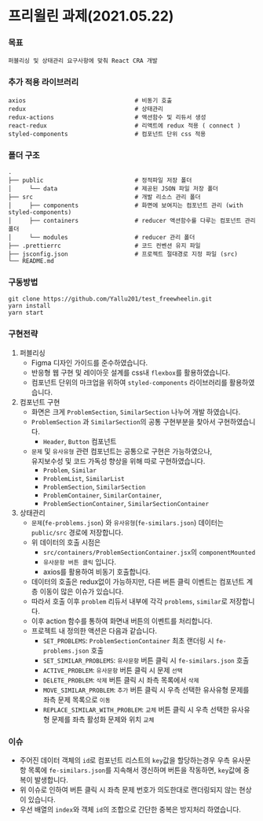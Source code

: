 # 프리윌린 과제(2021.05.22)

### 목표
    퍼블리싱 및 상태관리 요구사항에 맞춰 React CRA 개발
### 추가 적용 라이브러리
    axios                               # 비동기 호출
    redux                               # 상태관리
    redux-actions                       # 액션함수 및 리듀서 생성
    react-redux                         # 리액트에 redux 적용 ( connect )
    styled-components                   # 컴포넌트 단위 css 적용
### 폴더 구조
    .
    ├── public                          # 정적파일 저장 폴더
    │     └── data                      # 제공된 JSON 파일 저장 폴더
    ├── src                             # 개발 리소스 관리 폴더
    │     ├── components                # 화면에 보여지는 컴포넌트 관리 (with styled-components)
    │     ├── containers                # reducer 액션함수를 다루는 컴포넌트 관리 폴더
    │     └── modules                   # reducer 관리 폴더
    ├── .prettierrc                     # 코드 컨벤션 유지 파일
    ├── jsconfig.json                   # 프로젝트 절대경로 지정 파일 (src)
    └── README.md
### 구동방법
    git clone https://github.com/Yallu201/test_freewheelin.git
    yarn install
    yarn start
### 구현전략

1. 퍼블리싱
    * Figma 디자인 가이드를 준수하였습니다.
    * 반응형 웹 구현 및 레이아웃 설계를 css내 `flexbox`를 활용하였습니다.
    * 컴포넌트 단위의 마크업을 위하여 `styled-components` 라이브러리를 활용하였습니다.
2. 컴포넌트 구현
    * 화면은 크게 `ProblemSection`, `SimilarSection` 나누어 개발 하였습니다.
    * `ProblemSection` 과 `SimilarSection`의 공통 구현부분을 찾아서 구현하였습니다.
      * `Header`, `Button` 컴포넌트
    * `문제` 및 `유사유형` 관련 컴포넌트는 공통으로 구현은 가능하였으나,   
유지보수성 및 코드 가독성 향상을 위해 따로 구현하였습니다.  
      * `Problem`, `Similar`
      * `ProblemList`, `SimilarList`
      * `ProblemSection`, `SimilarSection`
      * `ProblemContainer`, `SimilarContainer`, 
      * `ProblemSectionContainer`, `SimilarSectionContainer`
4. 상태관리  
    * `문제`(`fe-problems.json`) 와 `유사유형`(`fe-similars.json`) 데이터는 `public/src` 경로에 저장합니다.
    * 위 데이터의 호출 시점은
      * `src/containers/ProblemSectionContainer.jsx`의 `componentMounted`
      * `유사문항 버튼 클릭` 입니다.
      * axios를 활용하여 비동기 호출합니다.
    * 데이터의 호출은 redux없이 가능하지만, 다른 버튼 클릭 이벤트는 컴포넌트 계층 이동이 많은 이슈가 있습니다.
    * 따라서 호출 이후 `problem` 리듀서 내부에 각각 `problems`, `similar`로 저장합니다.
    * 이후 action 함수를 통하여 화면내 버튼의 이벤트를 처리합니다.
    * 프로젝트 내 정의한 액션은 다음과 같습니다.  
      * `SET_PROBLEMS`: `ProblemSectionContainer` 최초 랜더링 시 `fe-problems.json` 호출
      * `SET_SIMILAR_PROBLEMS`: `유사문항` 버튼 클릭 시 `fe-similars.json` 호출
      * `ACTIVE_PROBLEM`: `유사문항` 버튼 클릭 시 문제 `선택`
      * `DELETE_PROBLEM`:  `삭제` 버튼 클릭 시 좌측 목록에서 `삭제`
      * `MOVE_SIMILAR_PROBLEM`: `추가` 버튼 클릭 시 우측 선택한 유사유형 문제를 좌측 문제 목록으로 `이동`
      * `REPLACE_SIMILAR_WITH_PROBLEM`: `교체` 버튼 클릭 시 우측 선택한 유사유형 문제를 좌측 활성화 문제와 위치 `교체`

### 이슈
  * 주어진 데이터 객체의 `id`로 컴포넌트 리스트의 `key`값을 할당하는경우 우측 유사문항 목록에 `fe-similars.json`를 지속해서 갱신하며 버튼을 작동하면, `key`값에 중복이 발생합니다.
  * 위 이슈로 인하여 버튼 클릭 시 좌측 문제 번호가 의도한대로 랜더링되지 않는 현상이 있습니다.
  * 우선 배열의 `index`와 객체 `id`의 조합으로 간단한 중복은 방지처리 하였습니다.
